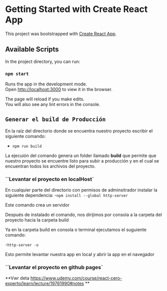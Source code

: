 # Getting Started with Create React App

This project was bootstrapped with [Create React App](https://github.com/facebook/create-react-app).

## Available Scripts

In the project directory, you can run:

### `npm start`

Runs the app in the development mode.\
Open [http://localhost:3000](http://localhost:3000) to view it in the browser.

The page will reload if you make edits.\
You will also see any lint errors in the console.


## `Generar el build de Producción`

En la raíz del directorio donde se encuentra nuestro proyecto escribir el siguiente comando:
- `npm run build`

La ejecuión del comando genera un folder llamado **build** que permite que nuestro proyecto se encuentre listo para subir a producción y en el cual se encuentran todos los archivos del proyecto.

### ``Levantar el proyecto en localHost`

En cualquier parte del directorio con permisos de adminsitrador instalar la siguiente dependencia:
-`npm install --global http-server`

Este comando crea un servidor

Después de instalado el comando, nos dirijimos por consola a la carpeta del proyecto hacia la carpeta build

Ya en la carpeta build en consola o terminal ejecutamos el suguiente comando:

-`http-server -o`

Esto permite levantar nuestra app en local y abrir la app en el navegador

### ``Levantar el proyecto en github pages`
**Vwr deta https://www.udemy.com/course/react-cero-experto/learn/lecture/19761990#notes **
